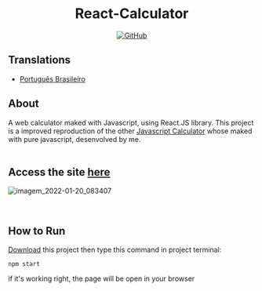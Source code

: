 # <div align="center">React-Calculator</div>

<div align="center"><a href="https://github.com/ViniUme/React-Calculator/blob/master/LICENSE"><img alt="GitHub" src="https://img.shields.io/github/license/ViniUme/React-Calculator?color=%231db954&style=for-the-badge"></a></div>

## Translations
    
- [Português Brasileiro](translations/README-pt-br.md)

## About
A web calculator maked with Javascript, using React.JS library. This project is a improved reproduction of the other <a href="https://github.com/ViniUme/Calculator-JS">Javascript Calculator</a> whose maked with pure javascript, desenvolved by me.
<br><br>
## Access the site <a href="https://viniume.github.io/React-Calculator/">here</a>
![imagem_2022-01-20_083407](https://user-images.githubusercontent.com/66230638/150331208-d38d7c2d-d6fd-45f0-86b0-5da4ea0acf83.png)

<br>

## How to Run
<a href="https://github.com/ViniUme/React-Calculator/archive/refs/heads/master.zip">Download</a> this project then type this command in project terminal:

    npm start
if it's working right, the page will be open in your browser
